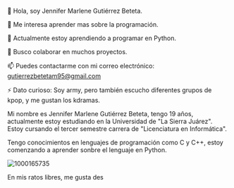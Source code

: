 
👋 Hola, soy Jennifer Marlene Gutiérrez Beteta.

👀 Me interesa aprender mas sobre la programación.

🌱 Actualmente estoy aprendiendo a programar en Python.

💞️ Busco colaborar en muchos proyectos.

📫 Puedes contactarme con mi correo electrónico:
gutierrezbetetam95@gmail.com


⚡ Dato curioso: Soy army, pero también escucho diferentes grupos de kpop, y me gustan los kdramas.

Mi nombre es Jennifer Marlene Gutiérrez Beteta, tengo 19 años, actualmente estoy estudiando en la Universidad de "La Sierra Juárez". Estoy cursando el tercer semestre carrera de "Licenciatura en Informática".

Tengo conocimientos en lenguajes de programación como C y C++, estoy comenzando a aprender sonbre el lenguaje en Python.

![1000165735](https://github.com/user-attachments/assets/68b79da3-96d2-40fe-92bd-2cfbbbee58fc)



En mis ratos libres, me gusta des
<!---
jenni-gb7/jenni-gb7 is a ✨ special ✨ repository because its `README.md` (this file) appears on your GitHub profile.
You can click the Preview link to take a look at your changes.
--->
